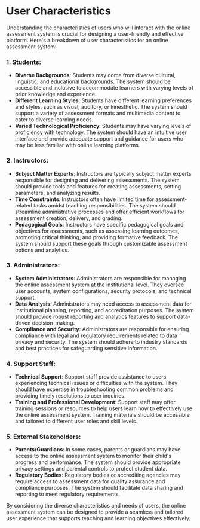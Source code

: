 # User Characteristics

Understanding the characteristics of users who will interact with the online assessment system is crucial for designing a user-friendly and effective platform. Here's a breakdown of user characteristics for an online assessment system:

### 1. Students:
   - **Diverse Backgrounds**: Students may come from diverse cultural, linguistic, and educational backgrounds. The system should be accessible and inclusive to accommodate learners with varying levels of prior knowledge and experience.
   - **Different Learning Styles**: Students have different learning preferences and styles, such as visual, auditory, or kinesthetic. The system should support a variety of assessment formats and multimedia content to cater to diverse learning needs.
   - **Varied Technological Proficiency**: Students may have varying levels of proficiency with technology. The system should have an intuitive user interface and provide adequate support and guidance for users who may be less familiar with online learning platforms.

### 2. Instructors:
   - **Subject Matter Experts**: Instructors are typically subject matter experts responsible for designing and delivering assessments. The system should provide tools and features for creating assessments, setting parameters, and analyzing results.
   - **Time Constraints**: Instructors often have limited time for assessment-related tasks amidst teaching responsibilities. The system should streamline administrative processes and offer efficient workflows for assessment creation, delivery, and grading.
   - **Pedagogical Goals**: Instructors have specific pedagogical goals and objectives for assessments, such as assessing learning outcomes, promoting critical thinking, and providing formative feedback. The system should support these goals through customizable assessment options and analytics.

### 3. Administrators:
   - **System Administrators**: Administrators are responsible for managing the online assessment system at the institutional level. They oversee user accounts, system configurations, security protocols, and technical support.
   - **Data Analysis**: Administrators may need access to assessment data for institutional planning, reporting, and accreditation purposes. The system should provide robust reporting and analytics features to support data-driven decision-making.
   - **Compliance and Security**: Administrators are responsible for ensuring compliance with legal and regulatory requirements related to data privacy and security. The system should adhere to industry standards and best practices for safeguarding sensitive information.

### 4. Support Staff:
   - **Technical Support**: Support staff provide assistance to users experiencing technical issues or difficulties with the system. They should have expertise in troubleshooting common problems and providing timely resolutions to user inquiries.
   - **Training and Professional Development**: Support staff may offer training sessions or resources to help users learn how to effectively use the online assessment system. Training materials should be accessible and tailored to different user roles and skill levels.

### 5. External Stakeholders:
   - **Parents/Guardians**: In some cases, parents or guardians may have access to the online assessment system to monitor their child's progress and performance. The system should provide appropriate privacy settings and parental controls to protect student data.
   - **Regulatory Bodies**: Regulatory bodies or accrediting agencies may require access to assessment data for quality assurance and compliance purposes. The system should facilitate data sharing and reporting to meet regulatory requirements.

By considering the diverse characteristics and needs of users, the online assessment system can be designed to provide a seamless and tailored user experience that supports teaching and learning objectives effectively.